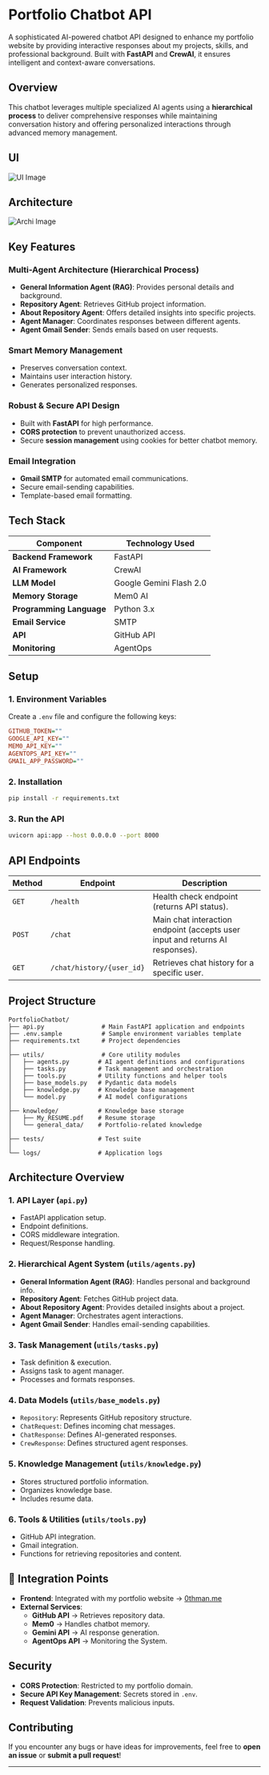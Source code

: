 # Portfolio Chatbot API

A sophisticated AI-powered chatbot API designed to enhance my portfolio website by providing interactive responses about my projects, skills, and professional background. Built with **FastAPI** and **CrewAI**, it ensures intelligent and context-aware conversations.

## Overview

This chatbot leverages multiple specialized AI agents using a **hierarchical process** to deliver comprehensive responses while maintaining conversation history and offering personalized interactions through advanced memory management.

## UI

![UI Image](./imgs/UI.png)

##  Architecture 

![Archi Image](./imgs/archi.png)


## Key Features

### Multi-Agent Architecture (Hierarchical Process)

- **General Information Agent (RAG)**: Provides personal details and background.
- **Repository Agent**: Retrieves GitHub project information.
- **About Repository Agent**: Offers detailed insights into specific projects.
- **Agent Manager**: Coordinates responses between different agents.
- **Agent Gmail Sender**: Sends emails based on user requests.

### Smart Memory Management

- Preserves conversation context.
- Maintains user interaction history.
- Generates personalized responses.

### Robust & Secure API Design

- Built with **FastAPI** for high performance.
- **CORS protection** to prevent unauthorized access.
- Secure **session management** using cookies for better chatbot memory.

### Email Integration

- **Gmail SMTP** for automated email communications.
- Secure email-sending capabilities.
- Template-based email formatting.

## Tech Stack

| Component                | Technology Used         |
| ------------------------ | ----------------------- |
| **Backend Framework**    | FastAPI                 |
| **AI Framework**         | CrewAI                  |
| **LLM Model**            | Google Gemini Flash 2.0 |
| **Memory Storage**       | Mem0 AI                 |
| **Programming Language** | Python 3.x              |
| **Email Service**        | SMTP                    |
| **API**                  | GitHub API              |
| **Monitoring**           | AgentOps                |

## Setup

### 1️. Environment Variables

Create a `.env` file and configure the following keys:

```ini
GITHUB_TOKEN=""  
GOOGLE_API_KEY=""  
MEM0_API_KEY=""  
AGENTOPS_API_KEY=""  
GMAIL_APP_PASSWORD=""  
```

### 2️. Installation

```bash
pip install -r requirements.txt  
```

### 3️. Run the API

```bash
uvicorn api:app --host 0.0.0.0 --port 8000  
```

## API Endpoints

| Method | Endpoint                  | Description                                                                   |
| ------ | ------------------------- | ----------------------------------------------------------------------------- |
| `GET`  | `/health`                 | Health check endpoint (returns API status).                                   |
| `POST` | `/chat`                   | Main chat interaction endpoint (accepts user input and returns AI responses). |
| `GET`  | `/chat/history/{user_id}` | Retrieves chat history for a specific user.                                   |

## Project Structure

```
PortfolioChatbot/
├── api.py                # Main FastAPI application and endpoints
├── .env.sample           # Sample environment variables template
├── requirements.txt      # Project dependencies
│
├── utils/                # Core utility modules
│   ├── agents.py        # AI agent definitions and configurations
│   ├── tasks.py         # Task management and orchestration
│   ├── tools.py         # Utility functions and helper tools
│   ├── base_models.py   # Pydantic data models
│   ├── knowledge.py     # Knowledge base management
│   └── model.py         # AI model configurations
│
├── knowledge/           # Knowledge base storage
│   ├── My_RESUME.pdf    # Resume storage
│   └── general_data/    # Portfolio-related knowledge
│
├── tests/               # Test suite
│
└── logs/                # Application logs
```

## Architecture Overview

### **1️. API Layer (****`api.py`****)**

- FastAPI application setup.
- Endpoint definitions.
- CORS middleware integration.
- Request/Response handling.

### **2️. Hierarchical Agent System (****`utils/agents.py`****)**

- **General Information Agent (RAG)**: Handles personal and background info.
- **Repository Agent**: Fetches GitHub project data.
- **About Repository Agent**: Provides detailed insights about a project.
- **Agent Manager**: Orchestrates agent interactions.
- **Agent Gmail Sender**: Handles email-sending capabilities.

### **3️. Task Management (****`utils/tasks.py`****)**

- Task definition & execution.
- Assigns task to agent manager.
- Processes and formats responses.

### **4️. Data Models (****`utils/base_models.py`****)**

- `Repository`: Represents GitHub repository structure.
- `ChatRequest`: Defines incoming chat messages.
- `ChatResponse`: Defines AI-generated responses.
- `CrewResponse`: Defines structured agent responses.

### **5️. Knowledge Management (****`utils/knowledge.py`****)**

- Stores structured portfolio information.
- Organizes knowledge base.
- Includes resume data.

### **6️. Tools & Utilities (****`utils/tools.py`****)**

- GitHub API integration.
- Gmail integration.
- Functions for retrieving repositories and content.

## 🔗 Integration Points

- **Frontend**: Integrated with my portfolio website → [0thman.me](https://www.0thman.me)
- **External Services**:
  - **GitHub API** → Retrieves repository data.
  - **Mem0** → Handles chatbot memory.
  - **Gemini API** → AI response generation.
  - **AgentOps API** → Monitoring the System.

## Security

- **CORS Protection**: Restricted to my portfolio domain.
- **Secure API Key Management**: Secrets stored in `.env`.
- **Request Validation**: Prevents malicious inputs.

## Contributing

If you encounter any bugs or have ideas for improvements, feel free to **open an issue** or **submit a pull request**!

---

